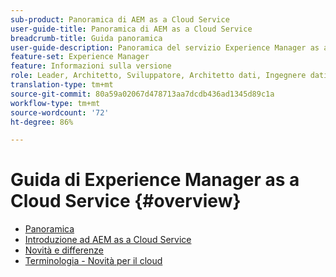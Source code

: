 ```yaml
---
sub-product: Panoramica di AEM as a Cloud Service
user-guide-title: Panoramica di AEM as a Cloud Service
breadcrumb-title: Guida panoramica
user-guide-description: Panoramica del servizio Experience Manager as a Cloud Service, con un’introduzione, terminologia e altro ancora.
feature-set: Experience Manager
feature: Informazioni sulla versione
role: Leader, Architetto, Sviluppatore, Architetto dati, Ingegnere dati, Amministratore, Tecnico aziendale
translation-type: tm+mt
source-git-commit: 80a59a02067d478713aa7dcdb436ad1345d89c1a
workflow-type: tm+mt
source-wordcount: '72'
ht-degree: 86%

---
```



# Guida di Experience Manager as a Cloud Service {#overview}

+ [Panoramica](/help/overview/home.md)
+ [Introduzione ad AEM as a Cloud Service](introduction.md)
+ [Novità e differenze](what-is-new-and-different.md)
+ [Terminologia - Novità per il cloud](terminology.md)
